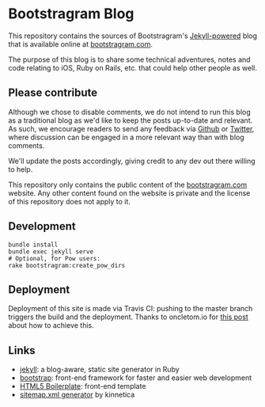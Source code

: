 # Bootstragram Blog

This repository contains the sources of Bootstragram's [Jekyll-powered][jekyll]
blog that is available online at [bootstragram.com][bootstragram].

The purpose of this blog is to share some technical adventures, notes and code
relating to iOS, Ruby on Rails, etc. that could help other people as well.

## Please contribute

Although we chose to disable comments, we do not intend to run this blog as a
traditional blog as we'd like to keep the posts up-to-date and relevant. As
such, we encourage readers to send any feedback via [Github][github-issues] or
[Twitter][twitter], where discussion can be engaged in a more relevant way than
with blog comments.

We'll update the posts accordingly, giving credit to any dev out there willing
to help.

This repository only contains the public content of the
[bootstragram.com][bootstragram] website. Any other content found on the website
is private and the license of this repository does not apply to it.

## Development

    bundle install
    bundle exec jekyll serve
    # Optional, for Pow users:
    rake bootstragram:create_pow_dirs

## Deployment

Deployment of this site is made via Travis CI: pushing to the master branch
triggers the build and the deployment. Thanks to oncletom.io for
[this post](https://oncletom.io/2016/travis-ssh-deploy/) about how to achieve this.

## Links

* [jekyll][jekyll]: a blog-aware, static site generator in Ruby
* [bootstrap][bootstrap]: front-end framework for faster and easier web development
* [HTML5 Boilerplate][html5-boilerplate]: front-end template
* [sitemap.xml generator](https://github.com/kinnetica/jekyll-plugins) by kinnetica


[jekyll]: http://jekyllrb.com/ "Transform your text into a monster"
[bootstragram]: http://bootstragram.com "Bootstragram"
[bootstrap]: http://twitter.github.com/bootstrap/ "Bootstrap"
[html5-boilerplate]: http://html5boilerplate.com/ "HTML5 Boilerplate"
[github-issues]: https://github.com/dirtyhenry/bootstragram-blog/issues "Issues on GitHub"
[twitter]: https://twitter.com/dirtyhenry
